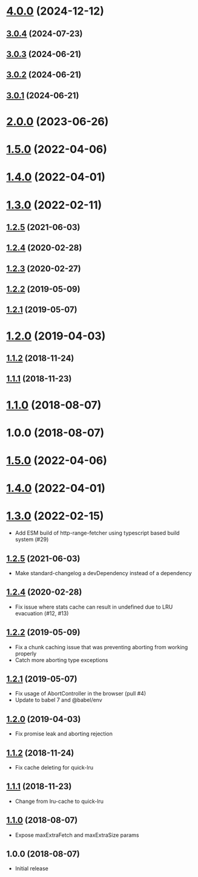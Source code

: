 # [4.0.0](https://github.com/rbuels/http-range-fetcher/compare/v3.0.4...v4.0.0) (2024-12-12)



## [3.0.4](https://github.com/rbuels/http-range-fetcher/compare/v3.0.3...v3.0.4) (2024-07-23)



## [3.0.3](https://github.com/rbuels/http-range-fetcher/compare/v3.0.2...v3.0.3) (2024-06-21)



## [3.0.2](https://github.com/rbuels/http-range-fetcher/compare/v2.0.0...v3.0.2) (2024-06-21)



## [3.0.1](https://github.com/rbuels/http-range-fetcher/compare/v2.0.0...v3.0.1) (2024-06-21)



# [2.0.0](https://github.com/rbuels/http-range-fetcher/compare/v1.5.0...v2.0.0) (2023-06-26)

# [1.5.0](https://github.com/rbuels/http-range-fetcher/compare/v1.4.0...v1.5.0) (2022-04-06)

# [1.4.0](https://github.com/rbuels/http-range-fetcher/compare/v1.3.0...v1.4.0) (2022-04-01)

# [1.3.0](https://github.com/rbuels/http-range-fetcher/compare/v1.2.5...v1.3.0) (2022-02-11)

## [1.2.5](https://github.com/rbuels/http-range-fetcher/compare/v1.2.4...v1.2.5) (2021-06-03)

## [1.2.4](https://github.com/rbuels/http-range-fetcher/compare/v1.2.3...v1.2.4) (2020-02-28)

## [1.2.3](https://github.com/rbuels/http-range-fetcher/compare/v1.2.2...v1.2.3) (2020-02-27)

## [1.2.2](https://github.com/rbuels/http-range-fetcher/compare/v1.2.1...v1.2.2) (2019-05-09)

## [1.2.1](https://github.com/rbuels/http-range-fetcher/compare/v1.2.0...v1.2.1) (2019-05-07)

# [1.2.0](https://github.com/rbuels/http-range-fetcher/compare/v1.1.2...v1.2.0) (2019-04-03)

## [1.1.2](https://github.com/rbuels/http-range-fetcher/compare/v1.1.1...v1.1.2) (2018-11-24)

## [1.1.1](https://github.com/rbuels/http-range-fetcher/compare/v1.1.0...v1.1.1) (2018-11-23)

# [1.1.0](https://github.com/rbuels/http-range-fetcher/compare/v1.0.0...v1.1.0) (2018-08-07)

# 1.0.0 (2018-08-07)

# [1.5.0](https://github.com/rbuels/http-range-fetcher/compare/v1.4.0...v1.5.0) (2022-04-06)

# [1.4.0](https://github.com/rbuels/http-range-fetcher/compare/v1.3.0...v1.4.0) (2022-04-01)

<a name="1.3.0"></a>

# [1.3.0](https://github.com/rbuels/http-range-fetcher/compare/v1.2.5...v1.3.0) (2022-02-15)

- Add ESM build of http-range-fetcher using typescript based build system (#29)

<a name="1.2.5"></a>

## [1.2.5](https://github.com/rbuels/http-range-fetcher/compare/v1.2.4...v1.2.5) (2021-06-03)

- Make standard-changelog a devDependency instead of a dependency

<a name="1.2.4"></a>

## [1.2.4](https://github.com/rbuels/http-range-fetcher/compare/v1.2.3...v1.2.4) (2020-02-28)

- Fix issue where stats cache can result in undefined due to LRU evacuation
  (#12, #13)

## [1.2.2](https://github.com/rbuels/http-range-fetcher/compare/v1.2.1...v1.2.2) (2019-05-09)

- Fix a chunk caching issue that was preventing aborting from working properly
- Catch more aborting type exceptions

## [1.2.1](https://github.com/rbuels/http-range-fetcher/compare/v1.2.0...v1.2.1) (2019-05-07)

- Fix usage of AbortController in the browser (pull #4)
- Update to babel 7 and @babel/env

## [1.2.0](https://github.com/rbuels/http-range-fetcher/compare/v1.1.2...v1.2.0) (2019-04-03)

- Fix promise leak and aborting rejection

## [1.1.2](https://github.com/rbuels/http-range-fetcher/compare/v1.1.1...v1.1.2) (2018-11-24)

- Fix cache deleting for quick-lru

## [1.1.1](https://github.com/rbuels/http-range-fetcher/compare/v1.1.0...v1.1.1) (2018-11-23)

- Change from lru-cache to quick-lru

## [1.1.0](https://github.com/rbuels/http-range-fetcher/compare/v1.0.0...v1.1.0) (2018-08-07)

- Expose maxExtraFetch and maxExtraSize params

## 1.0.0 (2018-08-07)

- Initial release
